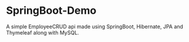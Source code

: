 # SpringBoot-Demo
A simple EmployeeCRUD api made using SpringBoot, Hibernate, JPA and Thymeleaf along with MySQL.
